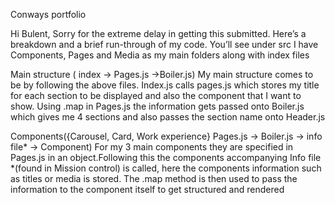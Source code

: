 Conways portfolio

Hi Bulent, Sorry for the extreme delay in getting this submitted. 
Here’s a breakdown and a brief run-through of my code. You’ll see under src I have Components, Pages and Media as my main folders along with index files

Main structure ( index -> Pages.js ->Boiler.js)
	My main structure comes to be by following the above files. Index.js calls pages.js which stores my title for each section to be displayed and also the component that I want to show.
	Using .map in Pages.js the information gets passed onto Boiler.js which gives me 4 sections and also passes the section name onto Header.js

Components({Carousel, Card, Work experience}	Pages.js -> Boiler.js -> info file* -> Component)
	For my 3 main components they are specified in Pages.js in an object.Following this the components accompanying Info file *(found in Mission control) is called, here the components information such as titles or media is stored. The .map method is then used to pass the information to the component itself to get structured and rendered

